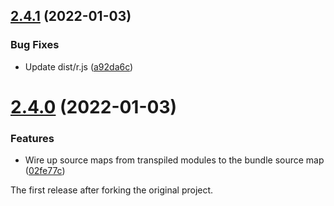 ## [2.4.1](https://github.com/prantlf/r.js/compare/v2.4.0...v2.4.1) (2022-01-03)


### Bug Fixes

* Update dist/r.js ([a92da6c](https://github.com/prantlf/r.js/commit/a92da6c61cfe24b47a25420e3df9fea069161472))

# [2.4.0](https://github.com/prantlf/r.js/compare/2.3.6...v2.4.0) (2022-01-03)

### Features

* Wire up source maps from transpiled modules to the bundle source map ([02fe77c](https://github.com/prantlf/r.js/commit/02fe77cd43eb1816205d395a9a5b25225ae8a844))

The first release after forking the original project.
